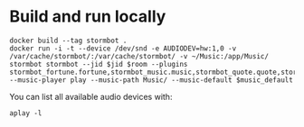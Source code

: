 Build and run locally
=====================

```
docker build --tag stormbot .
docker run -i -t --device /dev/snd -e AUDIODEV=hw:1,0 -v /var/cache/stormbot/:/var/cache/stormbot/ -v ~/Music:/app/Music/ stormbot stormbot --jid $jid $room --plugins stormbot_fortune.fortune,stormbot_music.music,stormbot_quote.quote,stormbot_quizz.quizz,stormbot_say.say --music-player play --music-path Music/ --music-default $music_default
```

You can list all available audio devices with:
```
aplay -l
```
